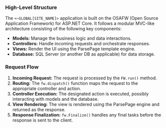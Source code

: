 ### High-Level Structure
The `<~GLOBAL[SITE_NAME]>` application is built on the OSAFW (Open Source Application Framework) for ASP.NET Core. It follows a modular MVC-like architecture consisting of the following key components:

- **Models:** Manage the business logic and data interactions.
- **Controllers:** Handle incoming requests and orchestrate responses.
- **Views:** Render the UI using the ParsePage template engine.
- **Database:** SQL Server (or another DB as applicable) for data storage.

### Request Flow
1. **Incoming Request:** The request is processed by the `FW.run()` method.
2. **Routing:** The `fw.dispatch()` function maps the request to the appropriate controller and action.
3. **Controller Execution:** The designated action is executed, possibly interacting with models and the database.
4. **View Rendering:** The view is rendered using the ParsePage engine and returned as the response.
5. **Response Finalization:** `fw.Finalize()` handles any final tasks before the response is sent to the client.

